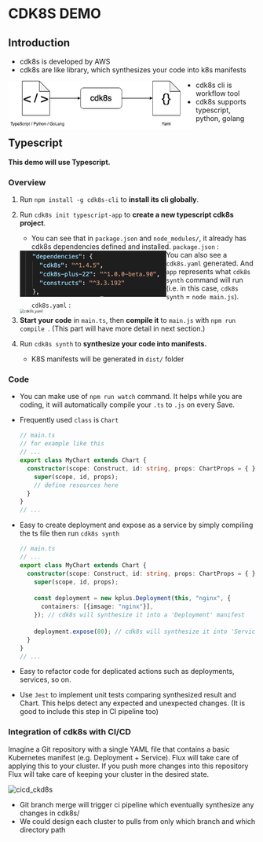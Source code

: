# CDK8S DEMO

## Introduction
- cdk8s is developed by AWS
- cdk8s are like library, which synthesizes your code into k8s manifests

<img src="./cdk8s.drawio.png" alt="cdk8s.drawio" style="zoom:70%;float:left;" />

- cdk8s cli is workflow tool
- cdk8s supports typescript, python, golang

## Typescript
**This demo will use Typescript.**

### Overview

1. Run `npm install -g cdk8s-cli`  to **install its cli globally**.

2. Run `cdk8s init typescript-app` to **create a new typescript cdk8s project**.

   - You can see that in `package.json` and `node_modules/`, it already has cdk8s dependencies defined and installed.  `package.json` :

   <img src="./image-20220119185956854.png" alt="image-20220119185956854" style="zoom:50%;float:left;" />

   - You can also see a `cdk8s.yaml` generated. And `app` represents what `cdk8s synth` command will run (i.e. in this case, `cdk8s synth` = `node main.js`). `cdk8s.yaml` :

   <img src="/Users/viennewan/Documents/Projects/cdk-demo/cdk8s_yaml.png" alt="cdk8s_yaml" style="zoom:50%;float:left;" />

3. **Start your code** in `main.ts`, then **compile it** to `main.js` with `npm run compile `. (This part will have more detail in next section.)
4. Run `cdk8s synth` to **synthesize your code into manifests.**
   - K8S manifests will be generated in `dist/` folder



### Code

- You can make use of  `npm run watch` command. It helps while you are coding, it will automatically compile your `.ts` to `.js` on every Save. 

- Frequently used  `class` is  `Chart`

  ```typescript
  // main.ts
  // for example like this
  // ...
  export class MyChart extends Chart {
    constructor(scope: Construct, id: string, props: ChartProps = { }) {
      super(scope, id, props);
      // define resources here
    }
  }
  // ...
  ```

- Easy to create deployment and expose as a service by simply compiling the ts file then run `cdk8s synth`

  ```typescript
  // main.ts
  // ...
  export class MyChart extends Chart {
    constructor(scope: Construct, id: string, props: ChartProps = { }) {
      super(scope, id, props);
      
      const deployment = new kplus.Deployment(this, "nginx", {
      	containers: [{imsage: "nginx"}],  
      }); // cdk8s will synthesize it into a 'Deployment' manifest
      
      deployment.expose(80); // cdk8s will synthesize it into 'Service' manifest
    }
  }
  // ...
  ```

- Easy to refactor code for deplicated actions such as deployments, services, so on.

- Use `Jest` to implement unit tests comparing synthesized result and Chart. This helps detect any expected and unexpected changes. (It is good to include this step in CI pipeline too)



### Integration of cdk8s with CI/CD

Imagine a Git repository with a single YAML file that contains a basic Kubernetes manifest (e.g. Deployment + Service). Flux will take care of applying this to your cluster. If you push more changes into this repository Flux will take care of keeping your cluster in the desired state.

![cicd_ckd8s](../cdk-demo/cicd_ckd8s.png)

- Git branch merge will trigger ci pipeline which eventually synthesize any changes in cdk8s/
- We could design each cluster to pulls from only which branch and which directory path

